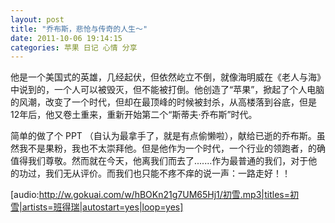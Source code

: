 ```yaml
---
layout: post 
title: "乔布斯，悲怆与传奇的人生～"
date: 2011-10-06 19:14:15
categories: 苹果 日记 心情 分享
---
```


他是一个美国式的英雄，几经起伏，但依然屹立不倒，就像海明威在《老人与海》中说到的，一个人可以被毁灭，但不能被打倒。他创造了“苹果”，掀起了个人电脑的风潮，改变了一个时代，但却在最顶峰的时候被封杀，从高楼落到谷底，但是12年后，他又卷土重来，重新开始第二个“斯蒂夫·乔布斯”时代。



简单的做了个 PPT （自认为最拿手了，就是有点偷懒啦），献给已逝的乔布斯。虽然我不是果粉，我也不太崇拜他。但是他作为一个时代，一个行业的领跑者，的确值得我们尊敬。然而就在今天，他离我们而去了.......作为最普通的我们，对于他的功过，我们无从评价。而我们也只能不疼不痒的说一声：一路走好！！

[audio:http://w.gokuai.com/w/hBOKn21g7UM65Hj1/初雪.mp3|titles=初雪|artists=班得瑞|autostart=yes|loop=yes]